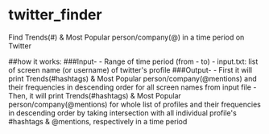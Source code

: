 # twitter_finder
Find Trends(#) &amp; Most Popular person/company(@) in a time period on Twitter


##how it works:
###Input-
    - Range of time period (from - to)
    - input.txt: list of screen name (or username) of twitter's profile
###Output-
  	- First it will print Trends(#hashtags) & Most Popular person/company(@mentions) and their frequencies in descending order for all screen names from input file
  	- Then, it will print Trends(#hashtags) & Most Popular person/company(@mentions) for whole list of profiles and their frequencies in descending order by taking intersection with all individual profile's #hashtags & @mentions, respectively in a time period
